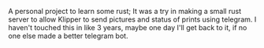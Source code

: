 A personal project to learn some rust;
It was a try in making a small rust server to allow Klipper to send pictures and status of prints using telegram.
I haven't touched this in like 3 years, maybe one day I'll get back to it, if no one else made a better telegram bot.
